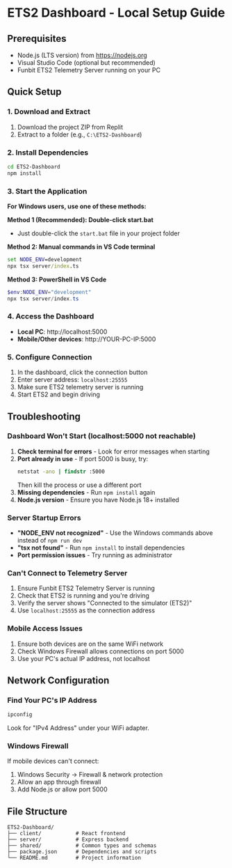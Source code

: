 # ETS2 Dashboard - Local Setup Guide

## Prerequisites
- Node.js (LTS version) from https://nodejs.org
- Visual Studio Code (optional but recommended)
- Funbit ETS2 Telemetry Server running on your PC

## Quick Setup

### 1. Download and Extract
1. Download the project ZIP from Replit
2. Extract to a folder (e.g., `C:\ETS2-Dashboard`)

### 2. Install Dependencies
```bash
cd ETS2-Dashboard
npm install
```

### 3. Start the Application

**For Windows users, use one of these methods:**

**Method 1 (Recommended): Double-click start.bat**
- Just double-click the `start.bat` file in your project folder

**Method 2: Manual commands in VS Code terminal**
```cmd
set NODE_ENV=development
npx tsx server/index.ts
```

**Method 3: PowerShell in VS Code**
```powershell
$env:NODE_ENV="development"
npx tsx server/index.ts
```

### 4. Access the Dashboard
- **Local PC**: http://localhost:5000
- **Mobile/Other devices**: http://YOUR-PC-IP:5000

### 5. Configure Connection
1. In the dashboard, click the connection button
2. Enter server address: `localhost:25555`
3. Make sure ETS2 telemetry server is running
4. Start ETS2 and begin driving

## Troubleshooting

### Dashboard Won't Start (localhost:5000 not reachable)
1. **Check terminal for errors** - Look for error messages when starting
2. **Port already in use** - If port 5000 is busy, try:
   ```cmd
   netstat -ano | findstr :5000
   ```
   Then kill the process or use a different port
3. **Missing dependencies** - Run `npm install` again
4. **Node.js version** - Ensure you have Node.js 18+ installed

### Server Startup Errors
- **"NODE_ENV not recognized"** - Use the Windows commands above instead of `npm run dev`
- **"tsx not found"** - Run `npm install` to install dependencies
- **Port permission issues** - Try running as administrator

### Can't Connect to Telemetry Server
1. Ensure Funbit ETS2 Telemetry Server is running
2. Check that ETS2 is running and you're driving  
3. Verify the server shows "Connected to the simulator (ETS2)"
4. Use `localhost:25555` as the connection address

### Mobile Access Issues
1. Ensure both devices are on the same WiFi network
2. Check Windows Firewall allows connections on port 5000
3. Use your PC's actual IP address, not localhost

## Network Configuration

### Find Your PC's IP Address
```cmd
ipconfig
```
Look for "IPv4 Address" under your WiFi adapter.

### Windows Firewall
If mobile devices can't connect:
1. Windows Security → Firewall & network protection
2. Allow an app through firewall
3. Add Node.js or allow port 5000

## File Structure
```
ETS2-Dashboard/
├── client/           # React frontend
├── server/           # Express backend
├── shared/           # Common types and schemas
├── package.json      # Dependencies and scripts
└── README.md         # Project information
```